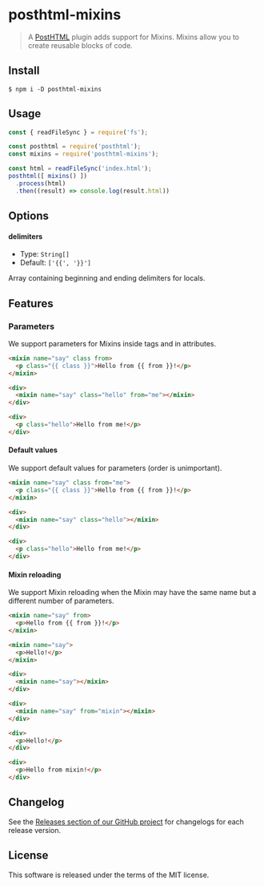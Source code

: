 # posthtml-mixins

> A [PostHTML](https://github.com/posthtml/posthtml) plugin adds support for Mixins. Mixins allow you to create reusable blocks of code.

## Install

```
$ npm i -D posthtml-mixins
```

## Usage

```js
const { readFileSync } = require('fs');

const posthtml = require('posthtml');
const mixins = require('posthtml-mixins');

const html = readFileSync('index.html');
posthtml([ mixins() ])
  .process(html)
  .then((result) => console.log(result.html))
```

## Options

#### delimiters

  * Type: `String[]`
  * Default: `['{{', '}}']`

Array containing beginning and ending delimiters for locals.

## Features

### Parameters

We support parameters for Mixins inside tags and in attributes.

```html
<mixin name="say" class from>
  <p class="{{ class }}">Hello from {{ from }}!</p>
</mixin>

<div>
  <mixin name="say" class="hello" from="me"></mixin>
</div>
```

```html
<div>
  <p class="hello">Hello from me!</p>
</div>
```

#### Default values

We support default values for parameters (order is unimportant).

```html
<mixin name="say" class from="me">
  <p class="{{ class }}">Hello from {{ from }}!</p>
</mixin>

<div>
  <mixin name="say" class="hello"></mixin>
</div>
```

```html
<div>
  <p class="hello">Hello from me!</p>
</div>
```

#### Mixin reloading

We support Mixin reloading when the Mixin may have the same name but a different number of parameters.

```html
<mixin name="say" from>
  <p>Hello from {{ from }}!</p>
</mixin>

<mixin name="say">
  <p>Hello!</p>
</mixin>

<div>
  <mixin name="say"></mixin>
</div>

<div>
  <mixin name="say" from="mixin"></mixin>
</div>
```

```html
<div>
  <p>Hello!</p>
</div>

<div>
  <p>Hello from mixin!</p>
</div>
```

## Changelog

See the [Releases section of our GitHub project](https://github.com/mrmlnc/posthtml-mixins/releases) for changelogs for each release version.

## License

This software is released under the terms of the MIT license.
